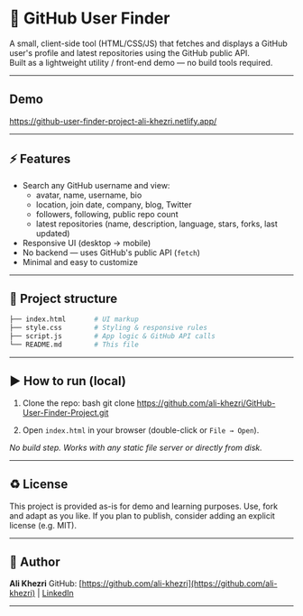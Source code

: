 # 🔎 GitHub User Finder

A small, client-side tool (HTML/CSS/JS) that fetches and displays a GitHub user's profile and latest repositories using the GitHub public API.  
Built as a lightweight utility / front-end demo — no build tools required.

---

## Demo
https://github-user-finder-project-ali-khezri.netlify.app/

---

## ⚡ Features
- Search any GitHub username and view:
  - avatar, name, username, bio
  - location, join date, company, blog, Twitter
  - followers, following, public repo count
  - latest repositories (name, description, language, stars, forks, last updated)
- Responsive UI (desktop → mobile)
- No backend — uses GitHub's public API (`fetch`)
- Minimal and easy to customize

---

## 🧭 Project structure

```bash
├── index.html       # UI markup
├── style.css        # Styling & responsive rules
├── script.js        # App logic & GitHub API calls
└── README.md        # This file
````
---

## ▶️ How to run (local)
1. Clone the repo:
   bash
   git clone https://github.com/ali-khezri/GitHub-User-Finder-Project.git

2. Open `index.html` in your browser (double-click or `File → Open`).

*No build step. Works with any static file server or directly from disk.*

---

## ♻️ License

This project is provided as-is for demo and learning purposes. Use, fork and adapt as you like. If you plan to publish, consider adding an explicit license (e.g. MIT).

---

## 👤 Author

**Ali Khezri**
GitHub: [https://github.com/ali-khezri](https://github.com/ali-khezri) | [LinkedIn](https://www.linkedin.com/in/ali-khezri)

---
